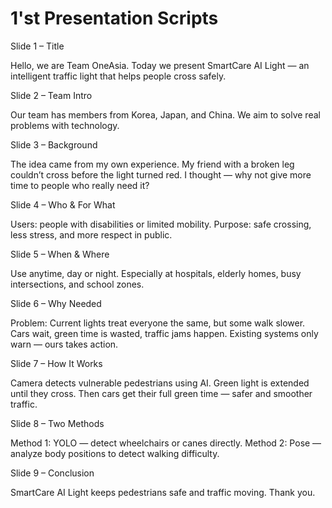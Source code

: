 # 1'st Presentation Scripts 
Slide 1 – Title

Hello, we are Team OneAsia.
Today we present SmartCare AI Light — an intelligent traffic light that helps people cross safely.

Slide 2 – Team Intro

Our team has members from Korea, Japan, and China.
We aim to solve real problems with technology.

Slide 3 – Background

The idea came from my own experience.
My friend with a broken leg couldn’t cross before the light turned red.
I thought — why not give more time to people who really need it?

Slide 4 – Who & For What

Users: people with disabilities or limited mobility.
Purpose: safe crossing, less stress, and more respect in public.

Slide 5 – When & Where

Use anytime, day or night.
Especially at hospitals, elderly homes, busy intersections, and school zones.

Slide 6 – Why Needed

Problem: Current lights treat everyone the same, but some walk slower.
Cars wait, green time is wasted, traffic jams happen.
Existing systems only warn — ours takes action.

Slide 7 – How It Works

Camera detects vulnerable pedestrians using AI.
Green light is extended until they cross.
Then cars get their full green time — safer and smoother traffic.

Slide 8 – Two Methods

Method 1: YOLO — detect wheelchairs or canes directly.
Method 2: Pose — analyze body positions to detect walking difficulty.

Slide 9 – Conclusion

SmartCare AI Light keeps pedestrians safe and traffic moving.
Thank you.
